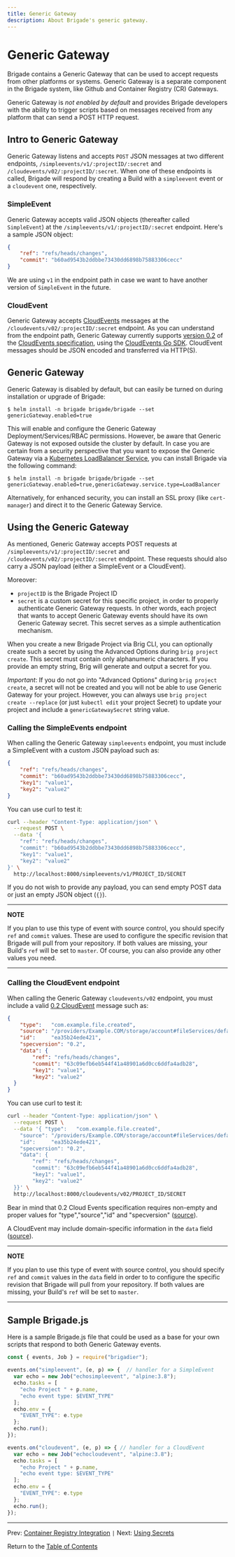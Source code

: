 ```yaml
---
title: Generic Gateway
description: About Brigade's generic gateway.
---
```


# Generic Gateway

Brigade contains a Generic Gateway that can be used to accept requests from other platforms or systems. Generic Gateway is a separate component in the Brigade system, like Github and Container Registry (CR) Gateways.

Generic Gateway is _not enabled by default_ and provides Brigade developers with the ability to trigger scripts based on messages received from any platform that can send a POST HTTP request.


## Intro to Generic Gateway 

Generic Gateway listens and accepts `POST` JSON messages at two different endpoints, `/simpleevents/v1/:projectID/:secret` and `/cloudevents/v02/:projectID/:secret`. When one of these endpoints is called, Brigade will respond by creating a Build with a `simpleevent` event or a `cloudevent` one, respectively. 

### SimpleEvent

Generic Gateway accepts valid JSON objects (thereafter called `SimpleEvent`) at the `/simpleevents/v1/:projectID/:secret` endpoint. Here's a sample JSON object:

```json
{
    "ref": "refs/heads/changes",
    "commit": "b60ad9543b2ddbbe73430dd6898b75883306cecc"
}
```

We are using `v1` in the endpoint path in case we want to have another version of `SimpleEvent` in the future.

### CloudEvent

Generic Gateway accepts [CloudEvents](https://cloudevents.io/) messages at the `/cloudevents/v02/:projectID/:secret` endpoint. As you can understand from the endpoint path, Generic Gateway currently supports [version 0.2](https://github.com/cloudevents/spec/blob/v0.2/spec.md) of the [CloudEvents specification](https://github.com/cloudevents/spec), using the [CloudEvents Go SDK](https://github.com/cloudevents/sdk-go). CloudEvent messages should be JSON encoded and transferred via HTTP(S).

## Generic Gateway

Generic Gateway is disabled by default, but can easily be turned on during installation or upgrade of Brigade:

```
$ helm install -n brigade brigade/brigade --set genericGateway.enabled=true
```

This will enable and configure the Generic Gateway Deployment/Services/RBAC permissions. However, be aware that Generic Gateway is not exposed outside the cluster by default. In case you are certain from a security perspective that you want to expose the Generic Gateway via a [Kubernetes LoadBalancer Service](https://kubernetes.io/docs/concepts/services-networking/#loadbalancer), you can install Brigade via the following command:

```
$ helm install -n brigade brigade/brigade --set genericGateway.enabled=true,genericGateway.service.type=LoadBalancer
```

Alternatively, for enhanced security, you can install an SSL proxy (like `cert-manager`) and direct it to the Generic Gateway Service.

## Using the Generic Gateway

As mentioned, Generic Gateway accepts POST requests at `/simpleevents/v1/:projectID/:secret` and `/cloudevents/v02/:projectID/:secret` endpoint. These requests should also carry a JSON payload (either a SimpleEvent or a CloudEvent).

Moreover:
- `projectID` is the Brigade Project ID
- `secret` is a custom secret for this specific project, in order to properly authenticate Generic Gateway requests. In other words, each project that wants to accept Generic Gateway events should have its own Generic Gateway secret. This secret serves as a simple authentication mechanism.

When you create a new Brigade Project via Brig CLI, you can optionally create such a secret by using the Advanced Options during `brig project create`. This secret must contain only alphanumeric characters. If you provide an empty string, Brig will generate and output a secret for you.

*Important*: If you do not go into "Advanced Options" during `brig project create`, a secret will not be created and you will not be able to use Generic Gateway for your project. However, you can always use `brig project create --replace` (or just `kubectl edit` your project Secret) to update your project and include a `genericGatewaySecret` string value.

### Calling the SimpleEvents endpoint

When calling the Generic Gateway `simpleevents` endpoint, you must include a SimpleEvent with a custom JSON payload such as:

```json
{
    "ref": "refs/heads/changes",
    "commit": "b60ad9543b2ddbbe73430dd6898b75883306cecc",
    "key1": "value1",
    "key2": "value2"
}
```

You can use curl to test it:

```bash
curl --header "Content-Type: application/json" \
  --request POST \
  --data '{
    "ref": "refs/heads/changes",
    "commit": "b60ad9543b2ddbbe73430dd6898b75883306cecc",
    "key1": "value1",
    "key2": "value2"
}' \
  http://localhost:8000/simpleevents/v1/PROJECT_ID/SECRET
```

If you do not wish to provide any payload, you can send empty POST data or just an empty JSON object (`{}`). 

---
**NOTE**

If you plan to use this type of event with source control, you should specify `ref` and `commit` values. These are used to configure the specific revision that Brigade will pull from your repository. If both values are missing, your Build's `ref` will be set to `master`. Of course, you can also provide any other values you need.

---

### Calling the CloudEvent endpoint

When calling the Generic Gateway `cloudevents/v02` endpoint, you must include a valid [0.2 CloudEvent](https://github.com/cloudevents/spec/blob/v0.2/spec.md) message such as:

```json
{
    "type":   "com.example.file.created",
    "source": "/providers/Example.COM/storage/account#fileServices/default/{new-file}",
    "id":     "ea35b24ede421",
    "specversion": "0.2",
    "data": {
        "ref": "refs/heads/changes",
        "commit": "63c09efb6eb544f41a48901a6d0cc6ddfa4adb28",
        "key1": "value1",
        "key2": "value2"
  }
}
```

You can use curl to test it:

```bash
curl --header "Content-Type: application/json" \
  --request POST \
  --data '{ "type":   "com.example.file.created",
    "source": "/providers/Example.COM/storage/account#fileServices/default/{new-file}",
    "id":     "ea35b24ede421",
    "specversion": "0.2",
    "data": {
        "ref": "refs/heads/changes",
        "commit": "63c09efb6eb544f41a48901a6d0cc6ddfa4adb28",
        "key1": "value1",
        "key2": "value2"
  }}' \
  http://localhost:8000/cloudevents/v02/PROJECT_ID/SECRET
```

Bear in mind that 0.2 Cloud Events specification requires non-empty and proper values for "type","source","id" and "specversion" ([source](https://github.com/cloudevents/spec/blob/v0.2/spec.md#type)).

A CloudEvent may include domain-specific information in the `data` field ([source](https://github.com/cloudevents/spec/blob/v0.2/spec.md#data-attribute)). 

---
**NOTE**

If you plan to use this type of event with source control, you should specify `ref` and `commit` values in the `data` field in order to to configure the specific revision that Brigade will pull from your repository. If both values are missing, your Build's `ref` will be set to `master`.

---

## Sample Brigade.js

Here is a sample Brigade.js file that could be used as a base for your own scripts that respond to both Generic Gateway events. 

```javascript
const { events, Job } = require("brigadier");

events.on("simpleevent", (e, p) => {  // handler for a SimpleEvent
  var echo = new Job("echosimpleevent", "alpine:3.8");
  echo.tasks = [
    "echo Project " + p.name,
    "echo event type: $EVENT_TYPE"
  ];
  echo.env = {
    "EVENT_TYPE": e.type
  };
  echo.run();
});

events.on("cloudevent", (e, p) => { // handler for a CloudEvent
  var echo = new Job("echocloudevent", "alpine:3.8");
  echo.tasks = [
    "echo Project " + p.name,
    "echo event type: $EVENT_TYPE"
  ];
  echo.env = {
    "EVENT_TYPE": e.type
  };
  echo.run();
});
```

---

Prev: [Container Registry Integration](dockerhub.md) `|` Next: [Using Secrets](secrets.md)

Return to the [Table of Contents](index.md)